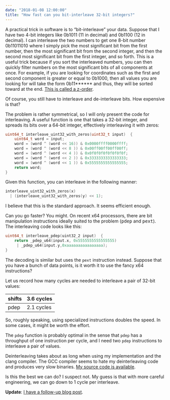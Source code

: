 ```yaml
---
date: "2018-01-08 12:00:00"
title: "How fast can you bit-interleave 32-bit integers?"
---
```




A practical trick in software is to &ldquo;bit-interleave&rdquo; your data. Suppose that I have two 4-bit integers like 0b1011 (11 in decimal) and 0b1100 (12 in decimal). I can interleave the two numbers to get one 8-bit number 0b11011010 where I simply pick the most significant bit from the first number, then the most significant bit from the second integer, and then the second most significant bit from the first integer, and so forth. This is a useful trick because if you sort the interleaved numbers, you can then quickly filter numbers on the most significant bits of all components at once. For example, if you are looking for coordinates such as the first and second component is greater or equal to 0b1000, then all values you are looking for will take the form 0b11****** and thus, they will be sorted toward at the end. [This is called a z-order](https://en.wikipedia.org/wiki/Z-order_curve).

Of course, you still have to interleave and de-interleave bits. How expensive is that?

The problem is rather symmetrical, so I will only present the code for interleaving. A useful function is one that takes a 32-bit integer, and spreads its bits over a 64-bit integer, effectively interleaving it with zeros:
```C
uint64_t interleave_uint32_with_zeros(uint32_t input)  {
    uint64_t word = input;
    word = (word ^ (word << 16)) & 0x0000ffff0000ffff;
    word = (word ^ (word << 8 )) & 0x00ff00ff00ff00ff;
    word = (word ^ (word << 4 )) & 0x0f0f0f0f0f0f0f0f;
    word = (word ^ (word << 2 )) & 0x3333333333333333;
    word = (word ^ (word << 1 )) & 0x5555555555555555;
    return word;
}
```


Given this function, you can interleave in the following manner:
```C
interleave_uint32_with_zeros(x) 
  | (interleave_uint32_with_zeros(y) << 1);
```


I believe that this is the standard approach. It seems efficient enough.

Can you go faster? You might. On recent x64 processors, there are bit manipulation instructions ideally suited to the problem (<tt>pdep</tt> and <tt>pext</tt>). The interleaving code looks like this:
```C
uint64_t interleave_pdep(uint32_2 input)  {
    return _pdep_u64(input.x, 0x5555555555555555) 
     | _pdep_u64(input.y,0xaaaaaaaaaaaaaaaa);
}
```


The decoding is similar but uses the `pext` instruction instead.
Suppose that you have a bunch of data points, is it worth it to use the fancy x64 instructions?

Let us record how many cycles are needed to interleave a pair of 32-bit values:

shifts                   |3.6 cycles               |
-------------------------|-------------------------|
pdep                     |2.1 cycles               |


So, roughly speaking, using specialized instructions doubles the speed. In some cases, it might be worth the effort.

The `pdep` function is probably optimal in the sense that `pdep` has a throughput of one instruction per cycle, and I need two `pdep` instructions to interleave a pair of values.

Deinterleaving takes about as long when using my implementation and the clang compiler. The GCC compiler seems to hate my deinterleaving code and produces very slow binaries.
[My source code is available](https://github.com/lemire/Code-used-on-Daniel-Lemire-s-blog/tree/master/2018/01/08).

Is this the best we can do? I suspect not. My guess is that with more careful engineering, we can go down to 1 cycle per interleave.

__Update__: [I have a follow-up blog post](/lemire/blog/2018/01/09/how-fast-can-you-bit-interleave-32-bit-integers-simd-edition/).

